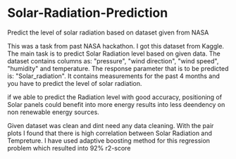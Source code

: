 # Solar-Radiation-Prediction
Predict the level of solar radiation based on dataset given from NASA

This was a task from past NASA hackathon. I got this dataset from Kaggle. The main task is to predict Solar Radiation level based on given data. The dataset contains columns as: "pressure", "wind direction", "wind speed", "humidity" and temperature. The response parameter that is to be predicted is: "Solar_radiation". It contains measurements for the past 4 months and you have to predict the level of solar radiation.

if we able to predict the Radiation level with good accuracy, positioning of Solar panels could benefit into more energy results into less deendency on non renewable energy sources.

Given dataset was clean and dint need any data cleaning. With the pair plots I found that there is high correlation between Solar Radiation and Tempreture. I have used adaptive boosting method for this regression problem which resulted into 92% r2-score

